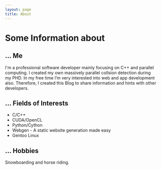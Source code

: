 ```yaml
---
layout: page 
title: About
---
```


# Some Information about

## ... Me
I'm a professional software developer mainly focusing on C++ and parallel computing. I created my own massively parallel collsion detection during my PHD. In my free time I’m very interested into web and app development also. Therefore, I created this Blog to share information and hints with other developers. 

## ... Fields of Interests
* C/C++
* CUDA/OpenCL
* Python/Cython
* Webgen - A static website generation made easy
* Gentoo Linux

## ... Hobbies
Snowboarding and horse riding.
